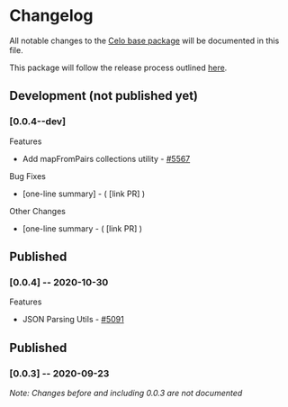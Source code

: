 # Changelog
All notable changes to the [Celo base package](https://www.npmjs.com/package/@celo/base) will be documented in this file. 

This package will follow the release process outlined [here](https://docs.celo.org/community/release-process).


## Development (not published yet)
### **[0.0.4--dev]**
Features
- Add mapFromPairs collections utility - [#5567](https://github.com/celo-org/celo-monorepo/pull/5567)

Bug Fixes
- [one-line summary] - ( [link PR] )

Other Changes
- [one-line summary - ( [link PR] )


## Published
### **[0.0.4]** -- 2020-10-30
Features
- JSON Parsing Utils - [#5091](https://github.com/celo-org/celo-monorepo/pull/5091)

## Published
### **[0.0.3]** -- 2020-09-23
_Note: Changes before and including 0.0.3 are not documented_
